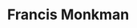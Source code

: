 ---
title: "Francis Monkman"
summary: "Born: 9 June, 1949 in Hampstead, North London, England. British composer and keyboardist. Mostly known as a founding member of the groups and . He left this latter group in 1980 and was replaced by Steve Gray."
image: "francis-monkman.jpg"
---